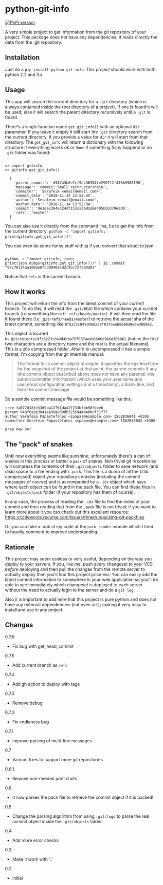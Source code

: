 # python-git-info

[![PyPi version](https://badge.fury.io/py/python-git-info.svg)](https://badge.fury.io/py/python-git-info)

A very simple project to get information from the git repository of your project.
This package does not have any dependencies; it reads directly the data from the
.git repository.

## Installation

Just do a `pip install python-git-info`. This project should work with both python 2.7 and 3.x.

## Usage

This app will search the current directory for a `.git` directory (which is
always contained inside the root directory of a project). If one is found
it will be used; else it will search the parent directory recursively until a
`.git` is found.

There's a single function name `get_git_info()` with an optional `dir` parameter.
If you leave it empty it will start the `.git` directory search from the current directory,
if you provide a value for `dir` it will start from that directory. The `get_git_info`
will return a dictionary with the following structure if everything works ok or
`None` if something fishy happend or no `.git` folder was found:

```

>> import gitinfo
>> gitinfo.get_git_info()

  {
    'parent_commit': 'd54743b6e7cf9dc36354fe2907f2f415b9988198', 
    'message': 'commit: Small restructuring\n', 
    'commiter': 'Serafeim <email@email.com>', 
    'commit_date': '2018-11-14 13:52:34', 
    'author': 'Serafeim <email@email.com>', 
    'author_date': '2018-11-14 13:52:34', 
    'commit': '9e1eec364ad24df153ca36d1da8405bb6379e03b',
    'refs': 'master'
  }

```

You can also use it directly from the command line, f.e to get the info from the current directory: `python -c "import gitinfo; print(gitinfo.get_git_info())"`.

You can even do some funny stuff with jq if you convert that struct to json: 

```

python -c "import gitinfo, json; print(json.dumps(gitinfo.get_git_info()))" | jq .commit
"92c76134aa108de6fcd39462ed2c9bc72fad4d01"

```

Notice that `refs` is the current branch.

## How it works

This project will return the info from the latest commit of your *current* branch. To do this, it will read the `.git/HEAD` file which contains your current branch (i.e something like `ref: refs/heads/master`). It will then read the file it found there (i.e `.git/refs/heads/master`) to retrieve the actual sha of the latest commit, something like `8f6223c849d4bba75f037aeeb8660d9e6e306862`. 

This object is located in`.git/objects/8f/6223c849d4bba75f037aeeb8660d9e6e306862` (notice
the first two characters are a directory name and the rest is the actual filename). This
is a zlib compressed folder. After it is uncompressed it has a simple format; I'm
copying from the git internals manual:

> The format for a commit object is simple: it specifies the top-level tree for the snapshot of the project at that point; the parent commits if any (the commit object described above does not have any parents); the author/committer information (which uses your user.name and user.email configuration settings and a timestamp); a blank line, and then the commit message.

So a sample commit message file would be something like this:

```
tree fa077d18fe3309aa12791dad2f733bfbb50fdee6
parent 943f6e8e3641ea38a9d9db3256944b46bcfc1f77
author Serafeim Papastefanos <spapas@example.com> 1562836041 +0300
committer Serafeim Papastefanos <spapas@example.com> 1562836041 +0300

prep new ver
```

## The "pack" of snakes

Until now everything seems like sunshine; unfortunately there's a can of snakes in this process or better a `pack` of snakes: Non trivial git repositories will
compress the contents of their `.git/objects` folder to save network (and disk) space to a file ending with `.pack`. This file is a dump of all the (zlib compressed)
object your repository contains (including the commit messages of course) and is accompanied by a `.idx` object which says where each object can be found in the 
pack file. You can find these files in `.git/objects/pack`  folder (if your repository has them of course). 

In any case, the process of reading the `.idx` file to find the index of your commit and then reading that from the `.pack` file is not trivial; if you want
to learn more about it you can check out this excellent resource: https://codewords.recurse.com/issues/three/unpacking-git-packfiles

Or you can take a look at my code at the `pack_reader` module which I tried to heavily comment to improve understanding.

## Rationale

This project may seem useless or very useful, depending on the way you deploy to your servers. If you, like me, push every changeset to your VCS *before* deploying and then pull the changes from the remote server to actually deploy then you'll find this project priceless: You can easily add the latest commit information to somewhere in your web application so you'll be able to see immediately which changeset is deployed to each server without the need to actually login to the server and do a `git log`.

Also it is important to add here that this project is pure python and does not have
any external dependencies (not even `git`); making it very easy to install and 
use in any project.

## Changes

0.7.6

* Fix bug with get_head_commit

0.7.5

* Add current branch as `refs`

0.7.4

* Add gh action to deploy with tags

0.7.3

* Remove debug

0.7.2

* Fix endianess bug

0.7.1

* Improve parsing of multi-line messages

0.7

* Various fixes to support more git repositories

0.6.1

* Remove non-needed print stmts

0.6

* It now parses the pack file to retrieve the commit object if it is packed!

0.5

* Change the parsing algorithm from using `.git/logs` to parse the real commit object inside the `.git/objects` folder.


0.4

* Add more error checks

0.3

* Make it work with '..'

0.2

* Initial

